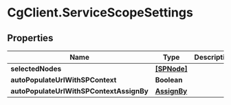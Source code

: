 # CgClient.ServiceScopeSettings

## Properties

Name | Type | Description | Notes
------------ | ------------- | ------------- | -------------
**selectedNodes** | [**[SPNode]**](SPNode.md) |  | [optional] 
**autoPopulateUrlWithSPContext** | **Boolean** |  | [optional] 
**autoPopulateUrlWithSPContextAssignBy** | [**AssignBy**](AssignBy.md) |  | [optional] 


